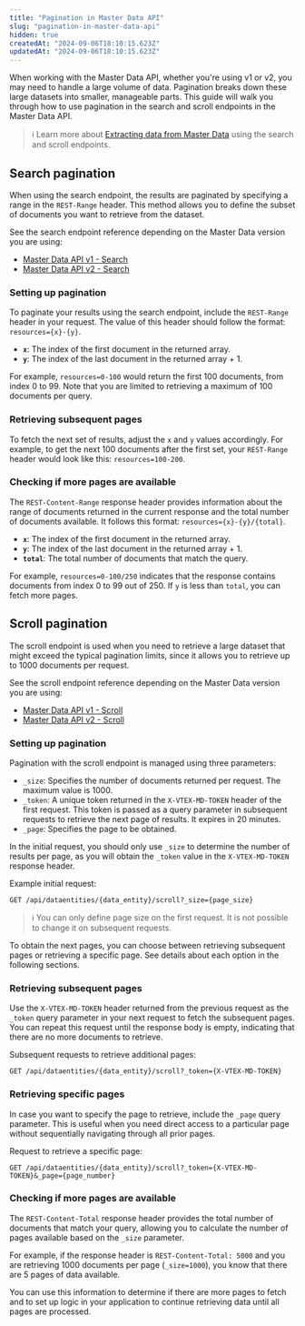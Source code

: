 ```yaml
---
title: "Pagination in Master Data API"
slug: "pagination-in-master-data-api"
hidden: true
createdAt: "2024-09-06T18:10:15.623Z"
updatedAt: "2024-09-06T18:10:15.623Z"
---
```


When working with the Master Data API, whether you're using v1 or v2, you may need to handle a large volume of data. Pagination breaks down these large datasets into smaller, manageable parts. This guide will walk you through how to use pagination in the search and scroll endpoints in the Master Data API.

>ℹ️ Learn more about [Extracting data from Master Data](https://developers.vtex.com/docs/guides/search-and-scroll-api-queries) using the search and scroll endpoints.

## Search pagination

When using the search endpoint, the results are paginated by specifying a range in the `REST-Range` header. This method allows you to define the subset of documents you want to retrieve from the dataset.

See the search endpoint reference depending on the Master Data version you are using:

* [Master Data API v1 \- Search](https://developers.vtex.com/docs/api-reference/masterdata-api\#get-/api/dataentities/-acronym-/search)  
* [Master Data API v2 \- Search](https://developers.vtex.com/docs/api-reference/master-data-api-v2\#get-/api/dataentities/-dataEntityName-/search)

### Setting up pagination

To paginate your results using the search endpoint, include the `REST-Range` header in your request. The value of this header should follow the format: `resources={x}-{y}`.

* **`x`**: The index of the first document in the returned array.  
* **`y`**: The index of the last document in the returned array \+ 1\.

For example, `resources=0-100` would return the first 100 documents, from index 0 to 99\. Note that you are limited to retrieving a maximum of 100 documents per query.

### Retrieving subsequent pages

To fetch the next set of results, adjust the `x` and `y` values accordingly. For example, to get the next 100 documents after the first set, your `REST-Range` header would look like this: `resources=100-200`.

### Checking if more pages are available

The `REST-Content-Range` response header provides information about the range of documents returned in the current response and the total number of documents available. It follows this format: `resources={x}-{y}/{total}`.

* **`x`**: The index of the first document in the returned array.  
* **`y`**: The index of the last document in the returned array \+ 1\.  
* **`total`**: The total number of documents that match the query.

For example, `resources=0-100/250` indicates that the response contains documents from index 0 to 99 out of 250\. If `y` is less than `total`, you can fetch more pages.

## Scroll pagination

The scroll endpoint is used when you need to retrieve a large dataset that might exceed the typical pagination limits, since it allows you to retrieve up to 1000 documents per request.

See the scroll endpoint reference depending on the Master Data version you are using:

* [Master Data API v1 - Scroll](https://developers.vtex.com/docs/api-reference/masterdata-api\#get-/api/dataentities/-acronym-/scroll)  
* [Master Data API v2 - Scroll](https://developers.vtex.com/docs/api-reference/master-data-api-v2\#get-/api/dataentities/-dataEntityName-/scroll)

### Setting up pagination

Pagination with the scroll endpoint is managed using three parameters:

* `_size`: Specifies the number of documents returned per request. The maximum value is 1000\.  
* `_token`: A unique token returned in the `X-VTEX-MD-TOKEN` header of the first request. This token is passed as a query parameter in subsequent requests to retrieve the next page of results. It expires in 20 minutes.  
* `_page`: Specifies the page to be obtained.

In the initial request, you should only use `_size` to determine the number of results per page, as you will obtain the `_token` value in the  `X-VTEX-MD-TOKEN` response header.

Example initial request:

`GET /api/dataentities/{data_entity}/scroll?_size={page_size}`

>ℹ️ You can only define page size on the first request. It is not possible to change it on subsequent requests.

To obtain the next pages, you can choose between retrieving subsequent pages or retrieving a specific page. See details about each option in the following sections.

### Retrieving subsequent pages

Use the `X-VTEX-MD-TOKEN` header returned from the previous request as the `_token` query parameter in your next request to fetch the subsequent pages. You can repeat this request until the response body is empty, indicating that there are no more documents to retrieve.

Subsequent requests to retrieve additional pages:

`GET /api/dataentities/{data_entity}/scroll?_token={X-VTEX-MD-TOKEN}`

### Retrieving specific pages

In case you want to specify the page to retrieve, include the `_page` query parameter. This is useful when you need direct access to a particular page without sequentially navigating through all prior pages.

Request to retrieve a specific page:

`GET /api/dataentities/{data_entity}/scroll?_token={X-VTEX-MD-TOKEN}&_page={page_number}`

### Checking if more pages are available

The `REST-Content-Total` response header provides the total number of documents that match your query, allowing you to calculate the number of pages available based on the `_size` parameter.

For example, if the response header is `REST-Content-Total: 5000` and you are retrieving 1000 documents per page (`_size=1000`), you know that there are 5 pages of data available. 

You can use this information to determine if there are more pages to fetch and to set up logic in your application to continue retrieving data until all pages are processed.
